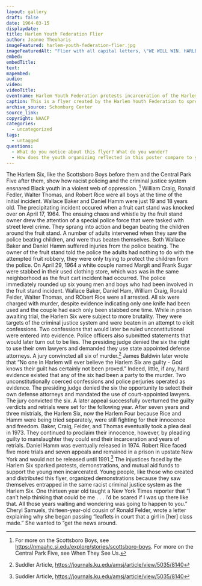 ```yaml
---
layout: gallery
draft: false
date: 1964-03-15
displaydate:
title: Harlem Youth Federation Flier
author: Jeanne Theoharis
imageFeatured: harlem-youth-federation-flier.jpg
imageFeaturedAlt: "Flier with all capital letters, \"WE WILL WIN. HARLEM FIVE. THE HARLEM YOUTH FEDERATION PRESENTS THIRD WORLD REVLATIONISTS\" Below in smaller letters, \"East Wind,\" \"For the Defense of the Harlem Five,\" \"Who Shall Survive America?\" \"Door $2.00; Time 10 PM; Sat Mar 15, 1969; 23 East 125th,\" \"East Wind,\" \"Harlem 5 Defense P.O. Box 486, NY NY 10027\""
embed: 
embedTitle: 
text: 
mapembed:
audio:
video: 
videoTitle: 
eventname: Harlem Youth Federation protests incarceration of the Harlem Five
caption: This is a flyer created by the Harlem Youth Federation to spread word about an upcoming protest against the incarceration of the Harlem Five (more famously known as the Harlem Six) in 1964. The policing and prosecution of six Black youth in Harlem for the alleged murder of white woman was another flashpoint in the hostile relationship between the New York Police Department and the neighborhood. The violence of the NYPD targeted at the Harlem Six, the racism apparent in the judicial process, and the media’s racist campaign against the youth resonated profoundly with Black youth in Harlem who lived under the same police “occupation” and racist criminal justice system.
archive_source: Schomburg Center
source_link: 
copyright: NAACP
categories:
  - uncategorized
tags:
  - untagged
questions:
  - What do you notice about this flyer? What do you wonder?
  - How does the youth organizing reflected in this poster compare to youth-led protests today?
---
```


The Harlem Six, like the Scottsboro Boys before them and the Central Park Five after them, show how racist policing and the criminal justice system ensnared Black youth in a violent web of oppression. [^1] William Craig, Ronald Fedler, Walter Thomas, and Robert Rice were all boys at the time of the initial incident. Wallace Baker and Daniel Hamm were just 19 and 18 years old. The precipitating incident occured when a fruit cart stand was knocked over on April 17, 1964. The ensuing chaos and whistle by the fruit stand owner drew the attention of a special police force that were tasked with street level crime. They sprang into action and began beating the children around the fruit stand. A number of adults intervened when they saw the police beating children, and were thus beaten themselves. Both Wallace Baker and Daniel Hamm suffered injuries from the police beating. The owner of the fruit stand told the police the adults had nothing to do with the attempted fruit robbery, they were only trying to protect the children from the police. 
On April 29, 1964 a white couple named Margit and Frank Sugar were stabbed in their used clothing store, which was was in the same neighborhood as the fruit cart incident had occurred. The police immediately rounded up six young men and boys who had been involved in the fruit stand incident. Wallace Baker, Daniel Ham, William Craig, Ronald Felder, Walter Thomas, and RObert Rice were all arrested. All six were charged with murder, despite evidence indicating only one knife had been used and the couple had each only been stabbed one time. 
While in prison awaiting trial, the Harlem Six were subject to more brutality. They were targets of the criminal justice system and were beaten in an attempt to elicit confessions. Two confessions that would later be ruled unconstitutional were entered into evidence. Police officers also submitted statements that would later turn out to be lies. The presiding judge denied the six the right to use their own lawyers and demanded they use state appointed defense attorneys. A jury convincted all six of murder.[^2]
James Baldwin later wrote that “No one in Harlem will ever believe the Harlem Six are guilty - God knows their guilt has certainly not been proved.” Indeed, little, if any, hard evidence existed that any of the six had been a party to the murder. Two unconstitutionally coerced confessions and police perjuries operated as evidence. The presiding judge denied the six the opportunity to select their own defense attorneys and mandated the use of court-appointed lawyers. The jury convicted the six. A later appeal successfully overturned the guilty verdicts and retrials were set for the following year. After seven years and three mistrials, the Harlem Six, now the Harlem Four because Rice and Hamm were being tried separately, were still fighting for their innocence and freedom. Baker, Craig, Felder, and Thomas eventually took a plea deal in 1973. They continued to proclaim their innocence, however, by pleading guilty to manslaughter they could end their incarceration and years of retrials. Daniel Hamm was eventually released in 1974. Robert Rice faced five more trials and seven appeals and remained in a prison in upstate New York and would not be released until 1991.[^3]
The injustices faced by the Harlem Six sparked protests, demonstrations, and mutual aid funds to support the young men incarcerated. Young people, like those who created and distributed this flyer, organized demonstrations because they saw themselves entrapped in the same racist criminal justice system as the Harlem Six. One thirteen year old taught a New York Times reporter that “I can’t help thinking that could be me . . . I’d be scared if I was up there like that. All those years waiting and wondering was going to happen to you.” Cheryl Samuels, thirteen-year-old cousin of Ronald Felder, wrote a letter explaining why she began passing “leaflets in court that a girl in [her] class made.” She wanted to “get the news around.

[^1]: For more on the Scottsboro Boys, see https://nmaahc.si.edu/explore/stories/scottsboro-boys. For more on the Central Park Five, see When They See Us.
[^2]: Suddler Article, https://journals.ku.edu/amsj/article/view/5035/8140 
[^3]: Suddler Article, https://journals.ku.edu/amsj/article/view/5035/8140 
